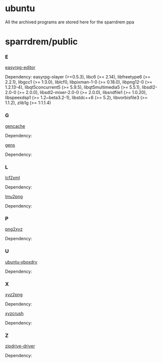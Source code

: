# ubuntu

All the archived programs are stored here for the sparrdrem ppa

# sparrdrem/public

### E

[easyrpg-editor](https://github.com/sparrdrem/ubuntu/releases/tag/v1.0.0-3-editor)

Dependency: easyrpg-olayer (>=0.5.3), libc6 (>= 2.14), libfreetype6 (>= 2.2.1), libgcc1 (>= 1:3.0), liblcf0, libpixman-1-0 (>= 0.18.0), libpng12-0 (>= 1.2.13-4), libqt5concurrent5 (>= 5.9.5), libqt5multimedia5 (>= 5.5.1), libsdl2-2.0-0 (>= 2.0.0), libsdl2-mixer-2.0-0 (>= 2.0.0), libsndfile1 (>= 1.0.20), libspeexdsp1 (>= 1.2~beta3.2-1), libstdc++6 (>= 5.2), libvorbisfile3 (>= 1.1.2), zlib1g (>= 1:1.1.4)

### G

[gencache](#)

Dependency: 

[gens](#)

Dependency: 

### L

[lcf2xml](#)

Dependency: 

[lmu2png](#)

Dependency: 

### P

[png2xyz](#)

Dependency: 

### U

[ubuntu-xboxdrv](#)

Dependency: 

### X

[xyz2png](#)

Dependency: 

[xyzcrush](#)

Dependency: 

### Z

[zipdrive-driver](#)

Dependency: 
